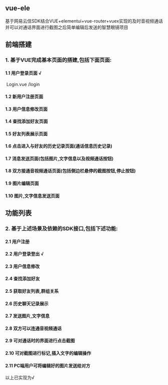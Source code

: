 ## 									vue-ele

 基于网易云信SDK结合VUE+elementui+vue-router+vuex实现的及时音视频通话并可以对通话界面进行截图之后简单编辑后发送的智慧眼镜项目

## 									前端搭建

### 1. 基于VUE完成基本页面的搭建,包括下面页面:

#### 1.1  用户登录页面    					√

​		Login.vue  /login

#### 1.2  新用户注册页面

#### 1.3  用户信息修改页面

#### 1.4  查找添加好友页面

#### 1.5  好友列表展示页面

#### 1.6  点击进入与好友的历史记录页面(通话信息历史记录)

#### 1.7  消息发送页面(包括图片,文字信息以及视频通话按钮)

#### 1.8  双方接通音视频通话页面(包括侧边栏悬停的截图按钮,停止按钮)

#### 1.9  图片编辑页面

#### 1.10  图片,文字信息发送页面

## 							功能列表

### 2. 基于上述场景及依赖的SDK接口,包括下述功能:

#### 2.1  用户注册

#### 2.2  用户登录登出        			√

#### 2.3  用户信息修改

#### 2.4  查找添加好友

#### 2.5  获取好友列表,群组关系

#### 2.6  历史聊天记录展示

#### 2.7  发送图片,文字信息

#### 2.8  双方可以连通音视频通话

#### 2.9  可对通话时的界面进行点击截图

#### 2.10  可对截图进行标记,插入文字的编辑操作

#### 2.11  PC端用户可将编辑好的图片发送给对方



以上已实现为√